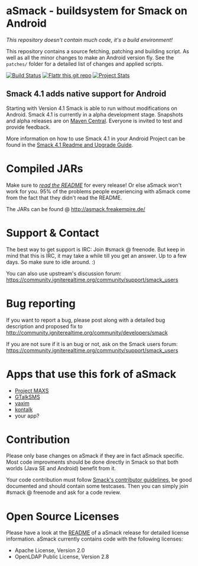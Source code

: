 aSmack - buildsystem for Smack on Android
=========================================

*This repository doesn't contain much code, it's a build environment!*

This repository contains a source fetching, patching and building
script.  As well as all the minor changes to make an Android version
fly.  See the `patches/` folder for a detailed list of changes and
applied scripts.

[![Build Status](https://travis-ci.org/Flowdalic/asmack.svg?branch=master)](https://travis-ci.org/Flowdalic/asmack)  [![Flattr this git repo](http://api.flattr.com/button/flattr-badge-large.png)](https://flattr.com/submit/auto?user_id=Flowdalic&url=https://github.com/flowdalic/asmack&title=asmack&language=&tags=github&category=software)  [![Project Stats](https://www.ohloh.net/p/asmack/widgets/project_thin_badge.gif)](https://www.ohloh.net/p/asmack)

Smack 4.1 adds native support for Android
-----------------------------------------

Starting with Version 4.1 Smack is able to run without modifications on Android. Smack 4.1 is currently in a alpha development stage. Snapshots and alpha releases are on [Maven Central](http://search.maven.org/#search%7Cga%7C1%7Ca%3A%22smack-android%22). Everyone is invited to test and provide feedback.

More information on how to use Smack 4.1 in your Android Project can be found in the [Smack 4.1 Readme and Upgrade Guide](https://github.com/igniterealtime/Smack/wiki/Smack-4.1-Readme-and-Upgrade-Guide).

Compiled JARs
=============

Make sure to [*read the
README*](https://github.com/Flowdalic/asmack/blob/master/README.asmack)
for every release! Or else aSmack won't work for you. 95% of the
problems people experiencing with aSmack come from the fact that they
didn't read the README.

The JARs can be found @ http://asmack.freakempire.de/

Support & Contact
=================

The best way to get support is IRC: Join #smack @ freenode. But keep
in mind that this is IRC, it may take a while till you get an
answer. Up to a few days. So make sure to idle around. :)

You can also use upstream's discussion forum:
https://community.igniterealtime.org/community/support/smack_users

Bug reporting
=============

If you want to report a bug, please post along with a detailed bug
description and proposed fix to
http://community.igniterealtime.org/community/developers/smack

If you are not sure if it is an bug or not, ask on the Smack users
forum:
https://community.igniterealtime.org/community/support/smack_users

Apps that use this fork of aSmack
=================================
- [Project MAXS](http://projectmaxs.org)
- [GTalkSMS](http://code.google.com/p/gtalksms/)
- [yaxim](https://github.com/ge0rg/yaxim)
- [kontalk](https://github.com/kontalk/androidclient)
- your app?

Contribution
============

Please only base changes on aSmack if they are in fact aSmack
specific. Most code improvments should be done directly in Smack so
that both worlds (Java SE and Android) benefit from it.

Your code contribution must follow [Smack's contributor guidelines](
http://community.igniterealtime.org/docs/DOC-1984), be good documented
and should contain some testcases. Then you can simply join #smack @
freenode and ask for a code review.

Open Source Licenses
====================

Please have a look at the
[README](https://github.com/Flowdalic/asmack/README.asmack) of a
aSmack release for detailed license information. aSmack currently
contains code with the following licenses:

- Apache License, Version 2.0
- OpenLDAP Public License, Version 2.8


